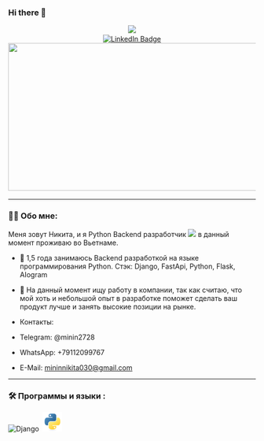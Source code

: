 ### Hi there 👋

<div id="header" align="center">
  <img src="https://media.giphy.com/media/12BYUePgtn7sis/giphy.gif" width="300"/>
</div>

<div id="badges" align="center">
  <a href="https://www.linkedin.com/in/%D0%BD%D0%B8%D0%BA%D0%B8%D1%82%D0%B0-%D0%BC%D0%B8%D0%BD%D0%B8%D0%BD-2503a8293/">
    <img src="https://img.shields.io/badge/LinkedIn-blue?style=for-the-badge&logo=linkedin&logoColor=white" alt="LinkedIn Badge"/>
  </a>
</div>

<div align="center">
  <img src="https://media.giphy.com/media/dWesBcTLavkZuG35MI/giphy.gif" width="600" height="300"/>
</div>

---
### :woman_technologist: Обо мне:
Меня зовут Никита, и я Python Backend разработчик <img src="https://media.giphy.com/media/WUlplcMpOCEmTGBtBW/giphy.gif" width="30"> в данный момент проживаю во Вьетнаме.
- :telescope: 1,5 года занимаюсь Backend разработкой на языке программирования Python. Стэк: Django, FastApi, Python, Flask, AIogram

- :seedling: На данный момент ищу работу в компании, так как считаю, что мой хоть и небольшой опыт в разработке поможет сделать ваш продукт лучше и занять высокие позиции на рынке.

- Контакты:
- Telegram: @minin2728
- WhatsApp: +79112099767
- E-Mail: mininnikita030@gmail.com

---

### :hammer_and_wrench: Программы и языки :

 <div>
  <img src="https://github.com/devicons/devicon/blob/master/icons/django/django-plain.svg)https://github.com/devicons/devicon/blob/master/icons/django/django-plain.svg title="Django" alt="Django" width="40" height="40"/>&nbsp;
  <img src="https://github.com/devicons/devicon/blob/master/icons/python/python-original.svg" title="Python" alt="Python" width="40" height="40"/>&nbsp;
</div>





